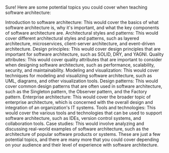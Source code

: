 Sure! Here are some potential topics you could cover when teaching software architecture:

Introduction to software architecture: This would cover the basics of what software architecture is, why it's important, and what the key components of software architecture are.
Architectural styles and patterns: This would cover different architectural styles and patterns, such as layered architecture, microservices, client-server architecture, and event-driven architecture.
Design principles: This would cover design principles that are important for software architecture, such as SOLID, DRY, and YAGNI.
Quality attributes: This would cover quality attributes that are important to consider when designing software architecture, such as performance, scalability, security, and maintainability.
Modeling and visualization: This would cover techniques for modeling and visualizing software architecture, such as UML, diagrams, and other visualization tools.
Design patterns: This would cover common design patterns that are often used in software architecture, such as the Singleton pattern, the Observer pattern, and the Factory pattern.
Enterprise architecture: This would cover the broader topic of enterprise architecture, which is concerned with the overall design and integration of an organization's IT systems.
Tools and technologies: This would cover the various tools and technologies that can be used to support software architecture, such as IDEs, version control systems, and collaboration tools.
Case studies: This would involve analyzing and discussing real-world examples of software architecture, such as the architecture of popular software products or systems.
These are just a few potential topics, and there are many more that you could cover depending on your audience and their level of experience with software architecture.